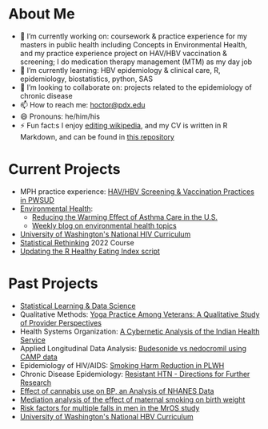 # About Me

- 🔭 I’m currently working on: coursework & practice experience for my masters in public health including Concepts in Environmental Health, and my practice experience project on HAV/HBV vaccination & screening; I do medication therapy management (MTM) as my day job
- 🌱 I’m currently learning: HBV epidemiology & clinical care, R, epidemiology, biostatistics, python, SAS
- 👯 I’m looking to collaborate on: projects related to the epidemiology of chronic disease
- 📫 How to reach me: hoctor@pdx.edu
- 😄 Pronouns: he/him/his
- ⚡ Fun fact:s I enjoy [editing wikipedia](https://en.wikipedia.org/wiki/User:Matthew_Hoctor),  and my CV is written in R Markdown, and can be found in [this repository](https://github.com/matthew-hoctor/CV)

# Current Projects

 - MPH practice experience: [HAV/HBV Screening & Vaccination Practices in PWSUD](https://github.com/matthew-hoctor/HAV-HBV)
 - [Environmental Health](https://github.com/matthew-hoctor/ESHH511): 
   - [Reducing the Warming Effect of Asthma Care in the U.S.]()
   - [Weekly blog on environmental health topics](https://sakai.ohsu.edu/portal/site/ESHH-511-OL-32492-Sp22/tool/83786476-2285-4e39-bd25-c7c610e65854/blog_view?blogid=8af1c3607fb63988017fd30342df0003)
 - [University of Washington's National HIV Curriculum](https://www.hiv.uw.edu/)
 - [Statistical Rethinking](https://github.com/rmcelreath/stat_rethinking_2022) 2022 Course
 - [Updating the R Healthy Eating Index script](https://github.com/matthew-hoctor/hei2)

# Past Projects

 - [Statistical Learning & Data Science](https://github.com/matthew-hoctor/BSTA522)
 - Qualitative Methods: [Yoga Practice Among Veterans:  A Qualitative Study of Provider Perspectives](https://github.com/matthew-hoctor/qualitative)
 - Health Systems Organization: [A Cybernetic Analysis of the Indian Health Service](https://docs.google.com/document/d/1w09FFrJdCCxiJ49XKAAZ0l4M6cumREgk6LKYoB2KrIQ/)
 - Applied Longitudinal Data Analysis: [Budesonide vs nedocromil using CAMP data](https://github.com/matthew-hoctor/Respiratory-Infection-Project)
 - Epidemiology of HIV/AIDS: [Smoking Harm Reduction in PLWH](https://github.com/matthew-hoctor/Smoking-Harm-Reduction)
 - Chronic Disease Epidemiology: [Resistant HTN - Directions for Further Research](https://docs.google.com/document/d/1bjYx40d9Mizrq9GW-66nM0O1EufY8ojladDPcjmhPV0/edit?usp=sharing)
 - [Effect of cannabis use on BP, an Analysis of NHANES Data](https://github.com/matthew-hoctor/Marijuana-HTN---EPI536)
 - [Mediation analysis of the effect of maternal smoking on birth weight](https://github.com/matthew-hoctor/BSTA512-Project)
 - [Risk factors for multiple falls in men in the MrOS study](https://github.com/matthew-hoctor/BSTA513-Group6-project)
 - [University of Washington's National HBV Curriculum](https://www.hepatitisb.uw.edu/)